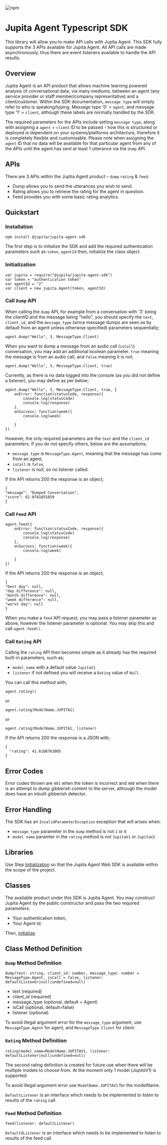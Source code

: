 
![npm](https://img.shields.io/npm/v/@jupita/jupita-agent-sdk)

# Jupita Agent Typescript SDK

This library will allow you to make API calls with Jupita Agent. This SDK fully supports the 3 APIs available for Jupita Agent. All API calls are made asynchronously, thus there are event listeners available to handle the API results.

## Overview
Jupita Agent is an API product that allows machine learning powered analysis of conversational data, via many mediums, between an agent (any service provider or staff member/company representative) and a client/customer. Within the SDK documentation, `message type` will simply refer to who is speaking/typing. Message type '0' = `agent`, and message type '1' = `client`, although these labels are normally handled by the SDK.

The required parameters for the APIs include setting `message type`, along with assigning a `agent` + `client` ID to be passed - how this is structured or deployed is dependent on your systems/platforms architecture, therefore it is completely flexible and customisable. Please note when assigning the `agent` ID that no data will be available for that particular agent from any of the APIs until the agent has sent at least 1 utterance via the `dump` API. 

## APIs
There are 3 APIs within the Juptia Agent product – `dump` `rating` & `feed`:

- Dump allows you to send the utterances you wish to send.
- Rating allows you to retrieve the rating for the agent in question.
- Feed provides you with some basic rating analytics.


##  Quickstart

### Installation

```
npm install @jupita/jupita-agent-sdk
```


The first step is to initialize the SDK and add the required authentication parameters such as `token`, `agentId` then, initialize the class object.

### Initialization

```
var jupita = require("@jupita/jupita-agent-sdk")
var token = "authentication token"
var agentId = "2"
var client = new jupita.Agent(token, agentId)
```


### Call `Dump` API

When calling the `dump` API, for example from a conversation with '3' being the clientID and the message being "hello", you should specify the `text`, `client_id`, and the `message_type` (since message dumps are seen as by default from an agent unless otherwise specified) parameters sequentially;

```
agent.dump("Hello", 3, MessageType.Client)
```

When you want to dump a message from an audio call (`isCall`) conversation, you may add an additional boolean parameter. `true` meaning the message is from an audio call, and `false` meaning it is not;

```
agent.dump("Hello", 3, MessageType.Client, true)
```

Currently, as there is no data logged into the console (as you did not define a listener), you may define as per below;

```
agent.dump("Hello", 3, MessageType.Client, true, {
    onError: function(statusCode, response){
        console.log(statusCode)
        console.log(response)
    }, 
    onSuccess: function(week){
        console.log(week)

    }
})
```

However, the only required parameters are the `text` and the `client_id` parameters. If you do not specify others, below are the assumptions;

- `message_type` is `MessageType.Agent`, meaning that the message has come from an agent,
- `isCall` is `false`,
- `listener` is null, so no listener called.

If the API returns 200 the response is an object;

```
{
"message": "Dumped Conversation",
"score": 62.0781855859
}
```

### Call `Feed` API


```
agent.feed({
    onError: function(statusCode, response){
        console.log(statusCode)
        console.log(response)
    }, 
    onSuccess: function(week){
        console.log(week)

    }
})
```


If the API returns 200 the response is an object;

```
{
"best day": null,
"day difference": null,
"month difference": null,
"week difference": null,
"worst day": null
}
```

When you make a `feed` API request, you may pass a listener parameter as above, however the listener parameter is optional. You may skip this and call `agent.feed()`.

### Call `Rating` API

Calling the `rating` API then becomes simple as it already has the required built-in parameters, such as;

* `model_name` with a default value `JupitaV1`
* `listener` if not defined you will receive a `Rating` value of `Null`.


You can call this method with;

```
agent.rating()
```
or

```
agent.rating(ModelName.JUPITA1)
```
or

```
agent.rating(ModelName.JUPITA1, listener)
```

If the API returns 200 the response is a JSON with;

```
{
  "rating": 41.6108763005
}
```

## Error Codes

Error codes thrown are `401` when the token is incorrect and `400` when there is an attempt to dump gibberish content to the server, although the model does have an inbuilt gibberish detector.

## Error Handling

The SDK has an `InvalidParameterException` exception that will arises when:
- `message_type` parameter in the `dump` method is not `1` or `0`
- `model name` paramter in the `rating` method is not `JupitaV1` or `JupitaV2`


## Libraries

Use Step [Initialization](#initialization) so
that the Jupita Agent Web SDK is available within the scope of the project.


## Classes

The available product under this SDK is Jupita Agent. You may construct Jupita Agent by the public constructor and pass the two required parameters:

- Your authentication token,
- Your Agent Id.

Then, [initialize](#initialization).

## Class Method Definition

### `Dump` Method Definition

```
dump(text: string, client_id: number, message_type: number = MessageType.Agent, isCall = false, listener: defaultListener|null|undefined=null)
```

* text (required)
* client_id (required)
* message_type (optional, default = Agent)
* isCall (optional, default=false)
* listener (optional)

To avoid illegal argument error for the `message_type` argument, use `MessageType.Agent` for agent, and `MessageType.Client` for client.

### `Rating` Method Definition

```
rating(model_name=ModelName.JUPITAV1, listener: defaultListener|null|undefined=null)
```
The second rating definition is created for future use when there will be multiple models to choose from. At the moment only 1 model (*JupitaV1*) is supported. 

To avoid illegal argument error use `ModelName.JUPITAV1` for the modelName. 

`DefaultListener` is an interface which needs to be implemented to listen to results of the `rating` call.

### `Feed` Method Definition

```
feed(listener: defaultListener)
```

`DefaultdListener` is an interface which needs to be implemented to listen to results of the feed call.
